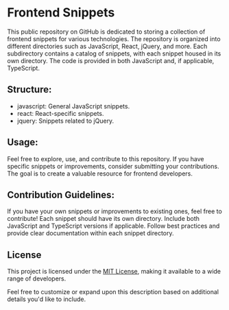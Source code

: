 # Frontend Snippets

This public repository on GitHub is dedicated to storing a collection of frontend snippets for various technologies. The repository is organized into different directories such as JavaScript, React, jQuery, and more. Each subdirectory contains a catalog of snippets, with each snippet housed in its own directory. The code is provided in both JavaScript and, if applicable, TypeScript.

## Structure:

- javascript: General JavaScript snippets.
- react: React-specific snippets.
- jquery: Snippets related to jQuery.

## Usage:
Feel free to explore, use, and contribute to this repository. If you have specific snippets or improvements, consider submitting your contributions. The goal is to create a valuable resource for frontend developers.

## Contribution Guidelines:

If you have your own snippets or improvements to existing ones, feel free to contribute! Each snippet should have its own directory. Include both JavaScript and TypeScript versions if applicable. Follow best practices and provide clear documentation within each snippet directory.

## License

This project is licensed under the [MIT License](LICENSE), making it available to a wide range of developers.

Feel free to customize or expand upon this description based on additional details you'd like to include.
